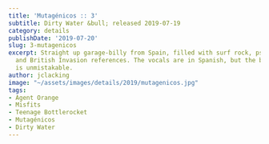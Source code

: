 ```yaml
---
title: 'Mutagénicos :: 3'
subtitle: Dirty Water &bull; released 2019-07-19
category: details
publishDate: '2019-07-20'
slug: 3-mutagenicos
excerpt: Straight up garage-billy from Spain, filled with surf rock, psychedelic,
  and British Invasion references. The vocals are in Spanish, but the bad bad attitude
  is unmistakable.
author: jclacking
image: "~/assets/images/details/2019/mutagenicos.jpg"
tags:
- Agent Orange
- Misfits
- Teenage Bottlerocket
- Mutagénicos
- Dirty Water
---
```


